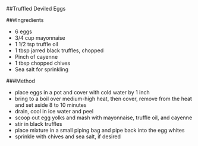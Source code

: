 ##Truffled Deviled Eggs

###Ingredients

- 6 eggs
- 3/4 cup mayonnaise
- 1 1/2 tsp truffle oil
- 1 tbsp jarred black truffles, chopped
- Pinch of cayenne
- 1 tbsp chopped chives
- Sea salt for sprinkling

###Method

- place eggs in a pot and cover with cold water by 1 inch
- bring to a boil over medium-high heat, then cover, remove from the heat and set aside 8 to 10 minutes
- drain, cool in ice water and peel
- scoop out egg yolks and mash with mayonnaise, truffle oil, and cayenne
- stir in black truffles
- place mixture in a small piping bag and pipe back into the egg whites
- sprinkle with chives and sea salt, if desired
